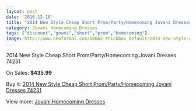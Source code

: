 ```yaml
---
layout: post
date: '2016-12-10'
title: "2014 New Style Cheap Short Prom/Party/Homecoming Jovani Dresses 74231"
category: Jovani Homecoming Dresses
tags: ["discount","gowns","short","prom","homecoming"]
image: http://www.neoformal.com/10662-thickbox_default/2014-new-style-cheap-short-prom-party-homecoming-jovani-dresses-74231.jpg
---
```

2014 New Style Cheap Short Prom/Party/Homecoming Jovani Dresses 74231

On Sales: **$435.99**
<a href="https://www.neoformal.com/en/jovani-homecoming-dresses-2014/3744-2014-new-style-cheap-short-prom-party-homecoming-jovani-dresses-74231.html"><amp-img layout="responsive" width="600" height="600" src="//www.neoformal.com/10662-thickbox_default/2014-new-style-cheap-short-prom-party-homecoming-jovani-dresses-74231.jpg" alt="2014 New Style Cheap Short Prom/Party/Homecoming Jovani Dresses 74231 0" /></a>
<a href="https://www.neoformal.com/en/jovani-homecoming-dresses-2014/3744-2014-new-style-cheap-short-prom-party-homecoming-jovani-dresses-74231.html"><amp-img layout="responsive" width="600" height="600" src="//www.neoformal.com/10663-thickbox_default/2014-new-style-cheap-short-prom-party-homecoming-jovani-dresses-74231.jpg" alt="2014 New Style Cheap Short Prom/Party/Homecoming Jovani Dresses 74231 1" /></a>

Buy it: [2014 New Style Cheap Short Prom/Party/Homecoming Jovani Dresses 74231](https://www.neoformal.com/en/jovani-homecoming-dresses-2014/3744-2014-new-style-cheap-short-prom-party-homecoming-jovani-dresses-74231.html "2014 New Style Cheap Short Prom/Party/Homecoming Jovani Dresses 74231")

View more: [Jovani Homecoming Dresses](https://www.neoformal.com/en/50-jovani-homecoming-dresses-2014 "Jovani Homecoming Dresses")